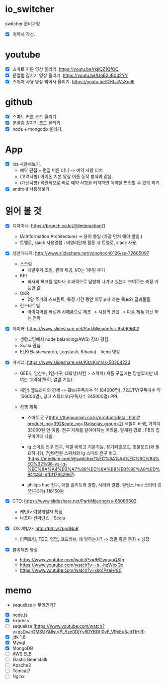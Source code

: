# io_switcher
switcher 준비과정

- [x] 이력서 작성.

# youtube
  - [x] 스마트 커튼 영상 올리기. https://youtu.be/rkjlQZ1QfGQ
  - [x] 문열림 감지기 영상 올리기. https://youtu.be/UoB2JB032YY
  - [x] 스위처 사용 영상 찍어서 올리기. https://youtu.be/QHLalVsXmIE

# github
  - [x] 스마트 커튼 코드 올리기. 
  - [x] 문열림 감지기 코드 올리기. 
  - [x] node + mongodb 올리기.

# App
  - [x] ios 사용해보기.
    - 예약 편집 = 편집 버튼 터니 -> 예약 사항 터치
    - (고려사항) 아이폰 기본 알람 어플 동작 방식과 같음.
    - (개선사항) 직관적으로 바로 예약 사항을 터치하면 예약을 편집할 수 있게 하기.
  - [x] android 사용해보기.

# 읽어 볼 것
  - [x] 디자이너: https://brunch.co.kr/@limteraction/1
    - IA(Information Architecture) -> 용어 통일 (가장 먼저 해야 할일.)
    - 트렐로, slack 사용경험 : 비영리단체 활동 시 트렐로, slack 사용.
    
  - [X] 생산매니저: http://www.slideshare.net/yonghoon0126/ss-72605097
    - 스크럼
      - 개발주기 조절, 결과 제공, I/O는 1주일 주기
    - KPI
      - 회사의 목표를 얼마나 효과적으로 달성해 나가고 있는지 보여주는 측정 가능한 값
    - OKR
      - 2달 주기의 스프린트, 특정 기간 동안 이루고자 하는 목표와 결과물들.
    - 린스타트업
      - 아이디어를 빠르게 시제품으로 제조 -> 시장의 반응 -> 다음 제품 개선 하는 전략

  - [X] 메이커: https://www.slideshare.net/ParkMijeong/ss-65069602
    - 생활코딩에서 node balancing(AWS) 강좌 경험.
    - Scala 관심.
    - ELK(Elasticsearch, Logstash, Kibana) - kenu 영상
    
  - [X] 마케터: https://www.slideshare.net/KitaiKim/ss-50204223
    - GEEK, 임산부, 1인가구, 대학생(치킨 > 스위처)
      제품 구입에는 망설였지만 대여는 호의적(특히, 알람 기능). 
    
    - 제안) 웹드라마의 강세 -> 콬tv(구독자수 약 184000명), 72초TV(구독자수 약 156000명), 딩고 스튜디오(구독자수 245000명)
           PPL
    
    - 경쟁 제품 
      - 스마트 전구(http://theggumim.co.kr/product/detail.html?product_no=392&cate_no=1&display_group=2)
        색깔이 바뀜, 가격이 33000원
        안 이쁨. 전구 자체를 갈아야하는 어려움. 알게된 경로 : FB의 집꾸미기에 나옴.
     
      - lg 스마트 전구
        전구, 색깔 바뀌고 기본기능, 장기외출모드, 촛불모드(왜 필요하나?), 7만9천원
        스위처와 lg 스마트 전구 비교(https://medium.com/@switcher/%EC%8A%A4%EC%9C%84%EC%B2%98-vs-lg-%EC%8A%A4%EB%A7%88%ED%8A%B8%EB%9E%A8%ED%94%84-dfbf17952967)
        
      - philips hue
        전구, 애플 홈키트와 결합, 시리와 결합, 필립스 hue 스타터 킷(전구3개) 116150원
        
  - [x] CTO: https://www.slideshare.net/ParkMijeong/ss-65069602
    - 케빈tv 여성개발자 특집
    - 나프다 컨퍼런스 - Scala
    
  - [x] iOS 개발자: http://bit.ly/2pp6NnR
    - 리팩토링, TDD, 협업, 코드리뷰, 왜 일하는가? -> 정말 좋은 문화 + 성장
    
  - [x] 블록체인 영상 
    - https://www.youtube.com/watch?v=662wnupQ8fg
    - https://www.youtube.com/watch?v=-b_-hzWbxQo
    - https://www.youtube.com/watch?v=xkp1PzeHr80
    
    
# memo

  - sequelize는 무엇인가?
  - [x] node.js
  - [x] Express 
  - [ ] sequelize (https://www.youtube.com/watch?v=qsDvJrGMSUY&list=PL5ze0DjYv5DYBDfl0vF_VRxEu8JdTIHlR)
  - [x] jdk 1.8
  - [x] Mysql
  - [x] MongoDB
  - [ ] AWS ELB
  - [ ] Elastic Beanstalk
  - [ ] Apache2
  - [ ] Tomcat7
  - [ ] Nginx